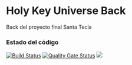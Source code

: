 # Holy Key Universe Back
Back del proyecto final Santa Tecla

### Estado del código 
[![Build Status](https://travis-ci.org/msanchezv/holy-key-universe-back.svg?branch=master)](https://travis-ci.org/msanchezv/holy-key-universe-back)
[![Quality Gate Status](https://sonarcloud.io/api/project_badges/measure?project=msanchezv_holy-key-universe-back&metric=alert_status)](https://sonarcloud.io/dashboard?id=msanchezv_holy-key-universe-back)
[![](https://img.shields.io/static/v1?label=Heroku&message=v1.0.0&color=green)](https://holy-key-universe-back.herokuapp.com/)  